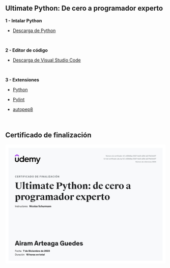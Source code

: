 ## Ultimate Python: De cero a programador experto

**1 - Intalar Python**

- [Descarga de Python](https://www.python.org/downloads/)

<br>

**2 - Editor de código**

- [Descarga de Visual Studio Code](https://code.visualstudio.com/download)

<br>

**3 - Extensiones**

- [Python](https://marketplace.visualstudio.com/items?itemName=ms-python.python)

- [Pylint](https://marketplace.visualstudio.com/items?itemName=ms-python.pylint)

- [autopep8](https://marketplace.visualstudio.com/items?itemName=ms-python.autopep8)

<br>

## Certificado de finalización
![Image](./img//cert.jpg)
